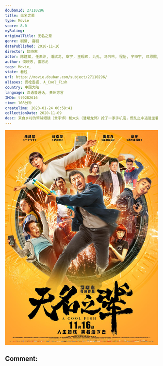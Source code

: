 ```yaml
---
doubanId: 27110296
title: 无名之辈
type: Movie
score: 8.0
myRating: 
originalTitle: 无名之辈
genre: 剧情, 喜剧
datePublished: 2018-11-16
director: 饶晓志
actor: 陈建斌, 任素汐, 潘斌龙, 章宇, 王砚辉, 九孔, 马吟吟, 程怡, 宁桓宇, 邓恩熙, 谢波, 范翔, 赵梓冲, 史策, 马睿瀚, 林海, 邓钢, 尧十三, 国义骞, 周铨
author: 饶晓志, 雷志龙
tags: Movie, 
state: 看过
url: https://movie.douban.com/subject/27110296/
aliases: 慌枪走板, A_Cool_Fish
country: 中国大陆
language: 汉语普通话, 贵州方言
IMDb: tt9282616
time: 108分钟
createTime: 2023-01-24 00:58:41
collectionDate: 2020-11-09
desc: 来自乡村的笨贼眼镜（章宇饰）和大头（潘斌龙饰）抢了一家手机店，慌乱之中逃进坐着轮椅的单身女子嘉旗（任素汐饰）的家中。嘉旗早已失去活着的欲望，她强横地要求俩笨贼杀死自己。另一边，某楼盘老板资金链断...
---
```


![image](assets/p2539661066.jpg)

Comment: 
---


